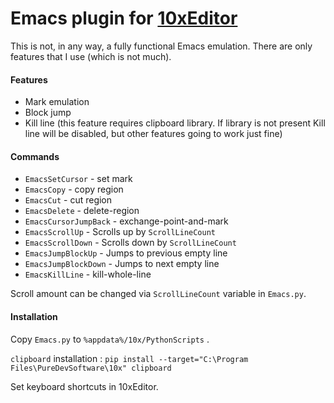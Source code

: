 # Emacs plugin for [10xEditor](https://10xeditor.com/)

This is not, in any way, a fully functional Emacs emulation. There are only features that I use (which is not much).

#### Features
- Mark emulation
- Block jump
- Kill line (this feature requires clipboard library. If library is not present Kill line will be disabled, but other features going to work just fine)

#### Commands
- `EmacsSetCursor` - set mark
- `EmacsCopy` - copy region
- `EmacsCut` - cut region
- `EmacsDelete` - delete-region
- `EmacsCursorJumpBack` - exchange-point-and-mark
- `EmacsScrollUp` - Scrolls up by `ScrollLineCount`
- `EmacsScrollDown` - Scrolls down by `ScrollLineCount`
- `EmacsJumpBlockUp` - Jumps to previous empty line
- `EmacsJumpBlockDown` - Jumps to next empty line
- `EmacsKillLine` - kill-whole-line

Scroll amount can be changed via `ScrollLineCount` variable in `Emacs.py`.

#### Installation
Copy `Emacs.py` to `%appdata%/10x/PythonScripts` .

`clipboard` installation : `pip install --target="C:\Program Files\PureDevSoftware\10x" clipboard`

Set keyboard shortcuts in 10xEditor.
